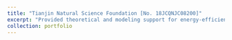 ```yaml
---
title: "Tianjin Natural Science Foundation [No. 18JCQNJC08200]"
excerpt: "Provided theoretical and modeling support for energy-efficient and intensive design of assembled concrete houses in cold regions."
collection: portfolio
---
```

